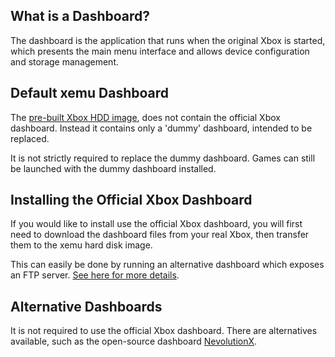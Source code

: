 ## What is a Dashboard?

The dashboard is the application that runs when the original Xbox is started,
which presents the main menu interface and allows device configuration and
storage management.

## Default xemu Dashboard

The [pre-built Xbox HDD image](getting-started.md#option-1-use-a-pre-built-xbox-hdd-image-recommended),
does not contain the official Xbox dashboard. Instead it contains only a 'dummy'
dashboard, intended to be replaced.

It is not strictly required to replace the dummy dashboard. Games can still
be launched with the dummy dashboard installed.

## Installing the Official Xbox Dashboard

If you would like to install use the official Xbox dashboard, you will first
need to download the dashboard files from your real Xbox, then transfer them to
the xemu hard disk image.

This can easily be done by running an alternative dashboard which exposes
an FTP server. [See here for more details](ftp.md).

## Alternative Dashboards

It is not required to use the official Xbox dashboard. There are alternatives
available, such as the open-source dashboard
[NevolutionX](https://github.com/dracc/nevolutionx).